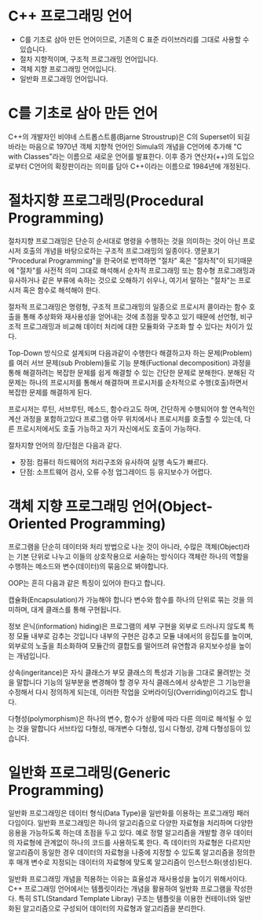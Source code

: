 # C++ 프로그래밍 언어

+ C를 기초로 삼아 만든 언어이므로, 기존의 C 표준 라이브러리를 그대로 사용할 수 있습니다.
+ 절차 지향적이며, 구조적 프로그래밍 언어입니다.
+ 객체 지향 프로그래밍 언어입니다.
+ 일반화 프로그래밍 언어입니다.

# C를 기초로 삼아 만든 언어

C++의 개발자인 비야네 스트롭스트룹(Bjarne Stroustrup)은 C의 Superset이 되길 바라는 마음으로 1970년 객체 지향적 언어인 Simula의 개념을 C언어에 추가해 "C with Classes"라는 이름으로 새로운 언어를 발표한다.
이후 증가 연산자(++)의 도입으로부터 C언어의 확장판이라는 의미를 담아 C++이라는 이름으로 1984년에 개정된다.

# 절차지향 프로그래밍(Procedural Programming)

절차지향 프로그래밍은 단순히 순서대로 명령을 수행하는 것을 의미하는 것이 아닌 프로시저 호출의 개념을 바탕으로하는 구조적 프로그래밍의 일종이다. 영문포기 "Procedural Programming"을 한국어로 번역하면 "절차" 혹은 "절차적"이 되기때문에 "절차"를 사전적 의미 그대로 해석해서 순차적 프로그래밍 또는 함수형 프로그래밍과 유사하거나 같은 부류에 속하는 것으로 오해하기 쉬우나, 여기서 말하는 "절차"는 프로시저 혹은 함수로 해석해야 한다.

절차적 프로그래밍은 명령형, 구조적 프로그래밍의 일종으로 프로시저 콜이라는 함수 호출을 통해 추상화와 재사용성을 얻어내는 것에 초점을 맞추고 있기 때문에 선언형, 비구조적 프로그래밍과 비교해 데이터 처리에 대한 모듈화와 구조화 할 수 있다는 차이가 있다.

Top-Down 방식으로 설계되며 다음과같이 수행한다 해결하고자 하는 문제(Problem)를 여러 서브 문제(sub Problem)들로 기능 분해(Fuctional decomposition) 과정을 통해 해결하려는 복잡한 문제를 쉽게 해결할 수 있는 간단한 문제로 분해한다. 분해된 각 문제는 하나의 프로시저를 통해서 해결하며 프로시저를 순차적으로 수행(호출)하면서 복잡한 문제를 해결하게 된다.

프로시저는 루틴, 서브루틴, 메소드, 함수라고도 하며, 간단하게 수행되어야 할 연속적인 계산 과정을 포함하고있다 프로그램 아무 위치에서나 프로시저를 호출할 수 있는데, 다른 프로시저에서도 호출 가능하고 자기 자신에서도 호출이 가능하다.

절차지향 언어의 장/단점은 다음과 같다.

+ 장점: 컴퓨터 하드웨어의 처리구조와 유사하여 실행 속도가 빠르다.
+ 단점: 소프트웨어 검사, 오류 수정 업그레이드 등 유지보수가 어렵다.

# 객체 지향 프로그래밍 언어(Object-Oriented Programming)

프로그램을 단순히 데이터와 처리 방법으로 나눈 것이 아니라, 수많은 객체(Object)라는 기본 단위로 나누고 이들의 상호작용으로 서술하는 방식이다 객체란 하나의 역할을 수행하는 메소드와 변수(데이터)의 묶음으로 봐야합니다.

OOP는 흔히 다음과 같은 특징이 있어야 한다고 합니다.

캡슐화(Encapsulation)가 가능해야 합니다 변수와 함수를 하나의 단위로 묶는 것을 의미하며, 대게 클래스를 통해 구현됩니다. 

정보 은닉(information) hiding)은 프로그램의 세부 구현을 외부로 드러나지 않도록 특정 모듈 내부로 감추는 것입니다 내부의 구현은 감추고 모듈 내에서의 응집도를 높이며, 외부로의 노출을 최소화하여 모듈간의 결합도를 떨어뜨려 유연함과 유지보수성을 높이는 개념입니다.

상속(ingeritance)은 자식 클래스가 부모 클래스의 특성과 기능을 그대로 물려받는 것을 말합니다 기능의 일부분을 변경해야 할 경우 자식 클래스에서 상속받은 그 기능만을 수정해서 다시 정의하게 되는데, 이러한 작업을 오버라이딩(Overriding)이라고도 합니다.

다형성(polymorphism)은 하나의 변수, 함수가 상황에 따라 다른 의미로 해석될 수 있는 것을 말합니다 서브타입 다형성, 매개변수 다형성, 임시 다형성, 강제 다형성등이 있습니다.



# 일반화 프로그래밍(Generic Programming)

일반화 프로그래밍은 데이터 형식(Data Type)을 일반화를 이용하는 프로그래밍 패러다임이다. 일반화 프로그래밍은 하나의 알고리즘으로 다양한 자료형을 처리하며 다양한 응용을 가능하도록 하는데 초점을 두고 있다. 예로 정렬 알고리즘을 개발할 경우 데이터의 자료형에 관계없이 하나의 코드를 사용하도록 한다. 즉 데이터의 자료형은 다르지만 알고리즘이 동일한 경우 데이터의 자료형을 나중에 지정할 수 있도록 알고리즘을 정의한 후 매개 변수로 지정되는 데이터의 자료형에 맞도록 알고리즘이 인스턴스화(생성)된다.

일반화 프로그래밍 개념을 적용하는 이유는 효율성과 재사용성을 높이기 위해서이다. C++ 프로그래밍 언어에서는 템플릿이라는 개념을 활용하여 일반화 프로그램을 작성한다. 특히 STL(Standard Template Libray) 구조는 템플릿을 이용한 컨테이너와 일반화된 알고리즘으로 구성되어 데이터의 자료형과 알고리즘을 분리한다.